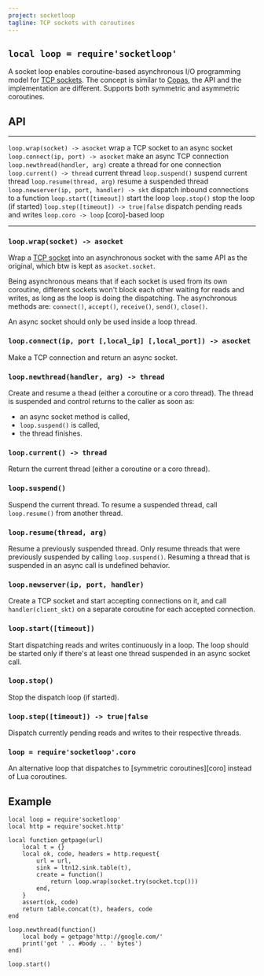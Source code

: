 ```yaml
---
project: socketloop
tagline: TCP sockets with coroutines
---
```


## `local loop = require'socketloop'`

A socket loop enables coroutine-based asynchronous I/O programming model for
[TCP sockets][TCP socket]. The concept is similar to [Copas], the API and the
implementation are different. Supports both symmetric and asymmetric
coroutines.

[Copas]: http://keplerproject.github.com/copas/

## API

-------------------------------------------- ----------------------------------------
`loop.wrap(socket) -> asocket`					wrap a TCP socket to an async socket
`loop.connect(ip, port) -> asocket`				make an async TCP connection
`loop.newthread(handler, arg)`					create a thread for one connection
`loop.current() -> thread`							current thread
`loop.suspend()`										suspend current thread
`loop.resume(thread, arg)`							resume a suspended thread
`loop.newserver(ip, port, handler) -> skt`	dispatch inbound connections to a function
`loop.start([timeout])`								start the loop
`loop.stop()`											stop the loop (if started)
`loop.step([timeout]) -> true|false`			dispatch pending reads and writes
`loop.coro -> loop`									[coro]-based loop
-------------------------------------------- ----------------------------------------

### `loop.wrap(socket) -> asocket`

Wrap a [TCP socket] into an asynchronous socket with the same API
as the original, which btw is kept as `asocket.socket`.

Being asynchronous means that if each socket is used from its own coroutine,
different sockets won't block each other waiting for reads and writes,
as long as the loop is doing the dispatching. The asynchronous methods are:
`connect()`, `accept()`, `receive()`, `send()`, `close()`.

An async socket should only be used inside a loop thread.

### `loop.connect(ip, port [,local_ip] [,local_port]) -> asocket`

Make a TCP connection and return an async socket.

[TCP socket]: http://w3.impa.br/~diego/software/luasocket/tcp.html

### `loop.newthread(handler, arg) -> thread`

Create and resume a thead (either a coroutine or a coro thread).
The thread is suspended and control returns to the caller as soon as:

  * an async socket method is called,
  * `loop.suspend()` is called,
  * the thread finishes.


### `loop.current() -> thread`

Return the current thread (either a coroutine or a coro thread).

### `loop.suspend()`

Suspend the current thread. To resume a suspended thread,
call `loop.resume()` from another thread.

### `loop.resume(thread, arg)`

Resume a previously suspended thread. Only resume threads that were
previously suspended by calling `loop.suspend()`. Resuming a thread
that is suspended in an async call is undefined behavior.

### `loop.newserver(ip, port, handler)`

Create a TCP socket and start accepting connections on it, and call
`handler(client_skt)` on a separate coroutine for each accepted connection.

### `loop.start([timeout])`

Start dispatching reads and writes continuously in a loop.
The loop should be started only if there's at least one thread suspended in
an async socket call.

### `loop.stop()`

Stop the dispatch loop (if started).

### `loop.step([timeout]) -> true|false`

Dispatch currently pending reads and writes to their respective threads.

### `loop = require'socketloop'.coro`

An alternative loop that dispatches to [symmetric coroutines][coro] instead
of Lua coroutines.

## Example

~~~{.lua}
local loop = require'socketloop'
local http = require'socket.http'

local function getpage(url)
	local t = {}
	local ok, code, headers = http.request{
		url = url,
		sink = ltn12.sink.table(t),
		create = function()
			return loop.wrap(socket.try(socket.tcp()))
		end,
	}
	assert(ok, code)
	return table.concat(t), headers, code
end

loop.newthread(function()
	local body = getpage'http://google.com/'
	print('got ' .. #body .. ' bytes')
end)

loop.start()
~~~
